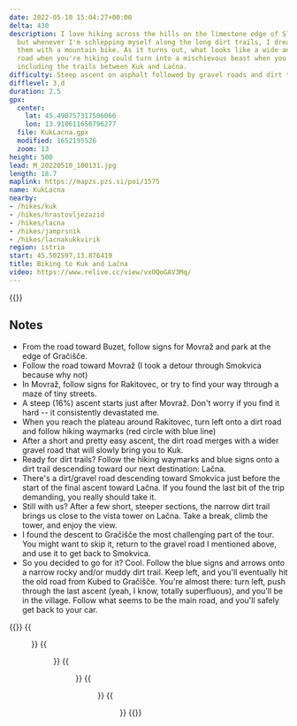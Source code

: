 ```yaml
---
date: 2022-05-10 15:04:27+00:00
delta: 430
description: I love hiking across the hills on the limestone edge of Slovenian Istria,
  but whenever I'm schlepping myself along the long dirt trails, I dream of doing
  them with a mountain bike. As it turns out, what looks like a wide and easy dirt
  road when you're hiking could turn into a mischievous beast when you are on a bike,
  including the trails between Kuk and Lačna.
difficulty: Steep ascent on asphalt followed by gravel roads and dirt trails
difflevel: 3,d
duration: 2.5
gpx:
  center:
    lat: 45.490757317506066
    lon: 13.910611656796277
  file: KukLacna.gpx
  modified: 1652195526
  zoom: 13
height: 500
lead: M_20220510_100131.jpg
length: 18.7
maplink: https://mapzs.pzs.si/poi/1575
name: KukLacna
nearby:
- /hikes/kuk
- /hikes/hrastovljezazid
- /hikes/lacna
- /hikes/jamprsnik
- /hikes/lacnakukkvirik
region: istria
start: 45.502597,13.876419
title: Biking to Kuk and Lačna
video: https://www.relive.cc/view/vxOQoGAV3Mq/
---
```


{{<hike-details description="yes">}}

## Notes

* From the road toward Buzet, follow signs for Movraž and park at the edge of Gračišče.
* Follow the road toward Movraž (I took a detour through Smokvica because why not)
* In Movraž, follow signs for Rakitovec, or try to find your way through a maze of tiny streets.
* A steep (16%) ascent starts just after Movraž. Don't worry if you find it hard -- it consistently devastated me.
* When you reach the plateau around Rakitovec, turn left onto a dirt road and follow hiking waymarks (red circle with blue line)
* After a short and pretty easy ascent, the dirt road merges with a wider gravel road that will slowly bring you to Kuk.
* Ready for dirt trails? Follow the hiking waymarks and blue signs onto a dirt trail descending toward our next destination: Lačna.
* There's a dirt/gravel road descending toward Smokvica just before the start of the final ascent toward Lačna. If you found the last bit of the trip demanding, you really should take it.
* Still with us? After a few short, steeper sections, the narrow dirt trail brings us close to the vista tower on Lačna. Take a break, climb the tower, and enjoy the view.
* I found the descent to Gračišče the most challenging part of the tour. You might want to skip it, return to the gravel road I mentioned above, and use it to get back to Smokvica.
* So you decided to go for it? Cool. Follow the blue signs and arrows onto a narrow rocky and/or muddy dirt trail. Keep left, and you'll eventually hit the old road from Kubed to Gračišče. You're almost there: turn left, push through the last ascent (yeah, I know, totally superfluous), and you'll be in the village. Follow what seems to be the main road, and you'll safely get back to your car.

{{<gallery>}}
{{<figure src="M_20220510_093251.jpg" caption="Movraž valley">}}
{{<figure src="M_20220510_094655.jpg" caption="Easy dirt roads">}}
{{<figure src="M_20220510_095524.jpg" caption="Meadows around Kuk">}}
{{<figure src="M_20220510_101652.jpg" caption="Rižana valley">}}
{{<figure src="M_20220510_103647.jpg" caption="Toward Lačna">}}
{{</gallery>}}

